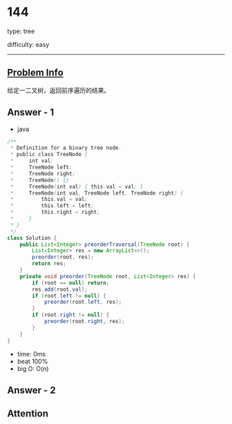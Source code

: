 
# 144
type: tree

difficulty: easy

---

## [Problem Info][problem_link]
给定一二叉树，返回前序遍历的结果。

## Answer - 1

- java

```java
/**
 * Definition for a binary tree node.
 * public class TreeNode {
 *     int val;
 *     TreeNode left;
 *     TreeNode right;
 *     TreeNode() {}
 *     TreeNode(int val) { this.val = val; }
 *     TreeNode(int val, TreeNode left, TreeNode right) {
 *         this.val = val;
 *         this.left = left;
 *         this.right = right;
 *     }
 * }
 */
class Solution {
    public List<Integer> preorderTraversal(TreeNode root) {
        List<Integer> res = new ArrayList<>();
        preorder(root, res);
        return res;
    }
    private void preorder(TreeNode root, List<Integer> res) {
        if (root == null) return;
        res.add(root.val);
        if (root.left != null) {
            preorder(root.left, res);
        }
        if (root.right != null) {
            preorder(root.right, res);
        }
    }
}
```

- time: 0ms
- beat 100%
- big O: O(n)

## Answer - 2

## Attention

[problem_link]: https://leetcode-cn.com/problems/binary-tree-preorder-traversal/

